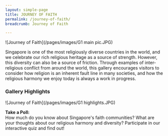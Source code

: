 ```yaml
---
layout: simple-page
title: JOURNEY OF FAITH
permalink: /journey-of-faith/
breadcrumb: Journey of Faith

---
```




![Journey of Faith](/pages/images/G1 main pic.JPG)

Singapore is one of the most religiously diverse countries in the world, and we celebrate our rich religious heritage as a source of strength. However, this diversity can also be a source of friction. Through examples of inter-religious conflict from around the world, this gallery encourages visitors to consider how religion is an inherent fault line in many societies, and how the religious harmony we enjoy today is always a work in progress.

### **Gallery Highlights**
![Journey of Faith](/pages/images/G1 highlights.JPG)

**Take a Poll:** <br/>
How much do you know about Singapore's faith communities? What are your thoughts about our religious harmony and diversity? Participate in our interactive quiz and find out!
